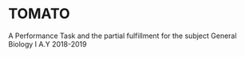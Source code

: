 # TOMATO
A Performance Task and the partial fulfillment for the subject General Biology I A.Y 2018-2019
